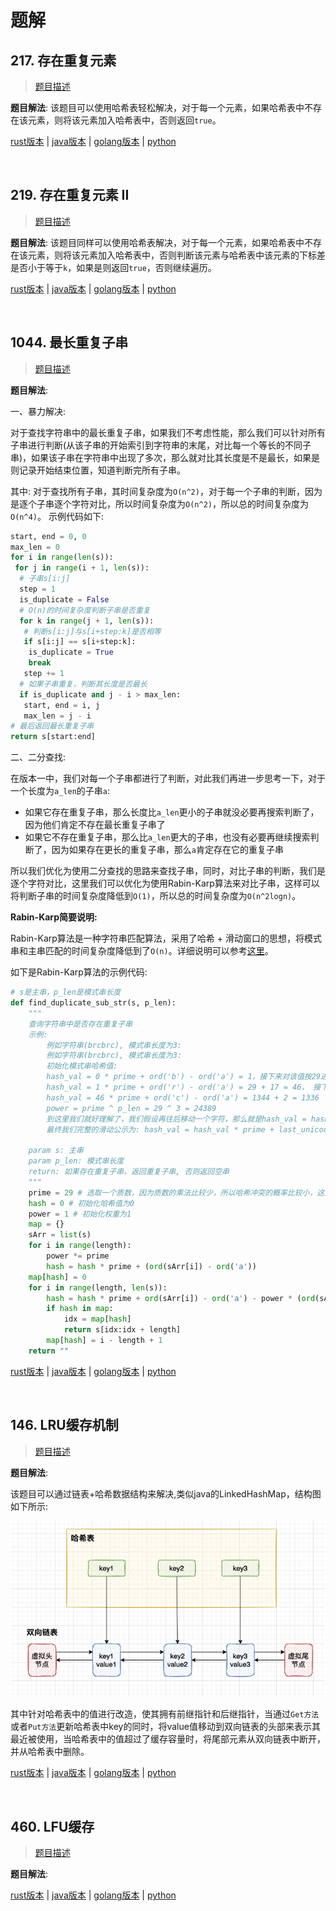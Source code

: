 # 题解

## 217. 存在重复元素

> [题目描述](https://leetcode-cn.com/problems/contains-duplicate/)

**题目解法**: 该题目可以使用哈希表轻松解决，对于每一个元素，如果哈希表中不存在该元素，则将该元素加入哈希表中，否则返回`true`。

[rust版本](../../../codes/rust/217.存在重复元素.rs) |
[java版本](../../../codes/java/217.存在重复元素.java) |
[golang版本](../../../codes/golang/217.存在重复元素.go) |
[python](../../../codes/python/217.存在重复元素.py)

</br>

## 219. 存在重复元素 II

> [题目描述](https://leetcode-cn.com/problems/contains-duplicate-ii/)

**题目解法**: 该题目同样可以使用哈希表解决，对于每一个元素，如果哈希表中不存在该元素，则将该元素加入哈希表中，否则判断该元素与哈希表中该元素的下标差是否小于等于`k`，如果是则返回`true`，否则继续遍历。

[rust版本](../../../codes/rust/219.存在重复元素II.rs) |
[java版本](../../../codes/java/219.存在重复元素II.java) |
[golang版本](../../../codes/golang/219.存在重复元素II.go) |
[python](../../../codes/python/219.存在重复元素II.py)

</br>

## 1044. 最长重复子串

> [题目描述](https://leetcode-cn.com/problems/longest-duplicate-substring/)

**题目解法**:

一、暴力解决:

对于查找字符串中的最长重复子串，如果我们不考虑性能，那么我们可以针对所有子串进行判断(从该子串的开始索引到字符串的末尾，对比每一个等长的不同子串)，如果该子串在字符串中出现了多次，那么就对比其长度是不是最长，如果是则记录开始结束位置，知道判断完所有子串。

其中: 对于查找所有子串，其时间复杂度为`O(n^2)`，对于每一个子串的判断，因为是逐个子串逐个字符对比，所以时间复杂度为`O(n^2)`，所以总的时间复杂度为`O(n^4)`。
示例代码如下:

```python
start, end = 0, 0
max_len = 0
for i in range(len(s)):
 for j in range(i + 1, len(s)):
  # 子串s[i:j]
  step = 1
  is_duplicate = False
  # O(n)的时间复杂度判断子串是否重复
  for k in range(j + 1, len(s)):
   # 判断s[i:j]与s[i+step:k]是否相等
   if s[i:j] == s[i+step:k]:
	is_duplicate = True
	break
   step += 1
  # 如果子串重复，判断其长度是否最长
  if is_duplicate and j - i > max_len:
   start, end = i, j
   max_len = j - i
# 最后返回最长重复子串
return s[start:end]
```

二、二分查找:

在版本一中，我们对每一个子串都进行了判断，对此我们再进一步思考一下，对于一个长度为`a_len`的子串`a`:

- 如果它存在重复子串，那么长度比`a_len`更小的子串就没必要再搜索判断了，因为他们肯定不存在最长重复子串了
- 如果它不存在重复子串，那么比`a_len`更大的子串，也没有必要再继续搜索判断了，因为如果存在更长的重复子串，那么`a`肯定存在它的重复子串

所以我们优化为使用二分查找的思路来查找子串，同时，对比子串的判断，我们是逐个字符对比，这里我们可以优化为使用Rabin-Karp算法来对比子串，这样可以将判断子串的时间复杂度降低到`O(1)`，所以总的时间复杂度为`O(n^2logn)`。

**Rabin-Karp简要说明:**

Rabin-Karp算法是一种字符串匹配算法，采用了哈希 + 滑动窗口的思想，将模式串和主串匹配的时间复杂度降低到了`O(n)`。详细说明可以参考[这里](https://zh.wikipedia.org/wiki/%E6%8B%89%E5%AE%BE-%E5%8D%A1%E6%99%AE%E7%AE%97%E6%B3%95)。

如下是Rabin-Karp算法的示例代码:

```python
# s是主串，p_len是模式串长度
def find_duplicate_sub_str(s, p_len):
    """
    查询字符串中是否存在重复子串
    示例:
        例如字符串(brcbrc), 模式串长度为3:
        例如字符串(brcbrc), 模式串长度为3:
        初始化模式串哈希值:
        hash_val = 0 * prime + ord('b') - ord('a') = 1，接下来对该值按29进位并加上下一个字符的unicode差值
        hash_val = 1 * prime + ord('r') - ord('a') = 29 + 17 = 46， 接下来对该值按29进位并加上下一个字符的unicode差值
        hash_val = 46 * prime + ord('c') - ord('a') = 1344 + 2 = 1336
        power = prime ^ p_len = 29 ^ 3 = 24389
        到这里我们就好理解了，我们假设再往后移动一个字符，那么就是hash_val = hash_val * prime + ord('b') - ord('a'), 因为此时我们的窗口长度扩大为了4，所以我们需要将第一个字符的权重减去，所以就是hash_val = hash_val - (ord('b')-ord('a')) * power
        最终我们完整的滑动公示为: hash_val = hash_val * prime + last_unicode_diff_val - first_unicode_diff_val * power

    param s: 主串
    param p_len: 模式串长度
    return: 如果存在重复子串，返回重复子串, 否则返回空串
    """
    prime = 29 # 选取一个质数，因为质数的乘法比较少，所以哈希冲突的概率比较小，这里选择29的原因是因为26个字母加上3个特殊字符，正好是29个
    hash = 0 # 初始化哈希值为0
    power = 1 # 初始化权重为1
    map = {}
    sArr = list(s)
    for i in range(length):
        power *= prime
        hash = hash * prime + (ord(sArr[i]) - ord('a'))
    map[hash] = 0
    for i in range(length, len(s)):
        hash = hash * prime + ord(sArr[i]) - ord('a') - power * (ord(sArr[i - length]) - ord('a'))
        if hash in map:
            idx = map[hash]
            return s[idx:idx + length]
        map[hash] = i - length + 1
    return ""
```

[rust版本](../../../codes/rust/1044.最长重复子串.rs) |
[java版本](../../../codes/java/1044.最长重复子串.java) |
[golang版本](../../../codes/golang/1044.最长重复子串.go) |
[python](../../../codes/python/1044.最长重复子串.py)

</br>

## 146. LRU缓存机制

> [题目描述](https://leetcode-cn.com/problems/lru-cache/)

**题目解法**:

该题目可以通过链表+哈希数据结构来解决,类似java的LinkedHashMap，结构图如下所示:

![iru](../../../resources/images/数据结构/iru.png)

其中针对哈希表中的值进行改造，使其拥有前继指针和后继指针，当通过`Get方法`或者`Put方法`更新哈希表中key的同时，将value值移动到双向链表的头部来表示其最近被使用，当哈希表中的值超过了缓存容量时，将尾部元素从双向链表中断开，并从哈希表中删除。

[rust版本](../../../codes/rust/146.lru-缓存.rs) |
[java版本](../../../codes/java/146.lru-缓存.java) |
[golang版本](../../../codes/golang/146.lru-缓存.go) |
[python](../../../codes/python/146.lru-缓存.py)

</br>

## 460. LFU缓存

> [题目描述](https://leetcode-cn.com/problems/lfu-cache/)

**题目解法**:


[rust版本](../../../codes/rust/460.lfu-缓存.rs) |
[java版本](../../../codes/java/460.lfu-缓存.java) |
[golang版本](../../../codes/golang/460.lfu-缓存.go) |
[python](../../../codes/python/460.lfu-缓存.py)

</br>
